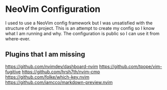 # NeoVim Configuration
I used to use a NeoVim config framework but I was unsatisfied with the structure of the project.
This is an attempt to create my config so I know what I am running and why.
The configuration is public so I can use it from where-ever.

## Plugins that I am missing
https://github.com/nvimdev/dashboard-nvim
https://github.com/tpope/vim-fugitive
https://github.com/hrsh7th/nvim-cmp
https://github.com/folke/which-key.nvim
https://github.com/iamcco/markdown-preview.nvim
